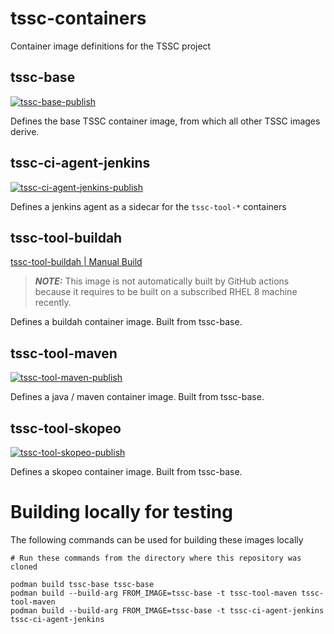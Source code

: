 # tssc-containers
Container image definitions for the TSSC project

## tssc-base
[![tssc-base-publish](https://github.com/rhtconsulting/tssc-containers/workflows/tssc-base-publish/badge.svg?branch=master)](https://quay.io/repository/tssc/tssc-base)

Defines the base TSSC container image, from which all other TSSC images derive.

## tssc-ci-agent-jenkins
[![tssc-ci-agent-jenkins-publish](https://github.com/rhtconsulting/tssc-containers/workflows/tssc-ci-agent-jenkins-publish/badge.svg?branch=master)](https://quay.io/repository/tssc/tssc-ci-agent-jenkins)

Defines a jenkins agent as a sidecar for the `tssc-tool-*` containers

## tssc-tool-buildah
[tssc-tool-buildah | Manual Build](https://quay.io/repository/tssc/tssc-tool-buildah)

> **_NOTE:_** This image is not automatically built by GitHub actions because it requires to be built on a subscribed RHEL 8 machine recently.

Defines a buildah container image. Built from tssc-base.

## tssc-tool-maven
[![tssc-tool-maven-publish](https://github.com/rhtconsulting/tssc-containers/workflows/tssc-tool-maven-publish/badge.svg?branch=master)](https://quay.io/repository/tssc/tssc-tool-maven)

Defines a java / maven container image. Built from tssc-base.

## tssc-tool-skopeo
[![tssc-tool-skopeo-publish](https://github.com/rhtconsulting/tssc-containers/workflows/tssc-tool-skopeo-publish/badge.svg?branch=master)](https://quay.io/repository/tssc/tssc-tool-skopeo)

Defines a skopeo container image. Built from tssc-base.

# Building locally for testing

The following commands can be used for building these images locally

```
# Run these commands from the directory where this repository was cloned

podman build tssc-base tssc-base
podman build --build-arg FROM_IMAGE=tssc-base -t tssc-tool-maven tssc-tool-maven
podman build --build-arg FROM_IMAGE=tssc-base -t tssc-ci-agent-jenkins tssc-ci-agent-jenkins
```
